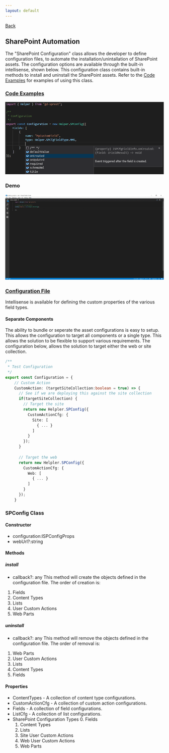 ```yaml
---
layout: default
---
```

[Back](/topics)
## SharePoint Automation
The "SharePoint Configuration" class allows the developer to define configuration files, to automate the installation/unintallation of SharePoint assets. The configuration options are available through the built-in intellisense, shown below. This configuration class contains built-in methods to install and uninstall the SharePoint assets. Refer to the [Code Examples](automation-code) for examples of using this class.

### [Code Examples](automation-code)
![SharePoint Enumerator Types](/assets/images/intellisense-ts-types-cfg-type.png)

### Demo
![Automation](/assets/images/demo-spcfg.gif)

### [Configuration File](automation-cfg-file)
Intellisense is available for defining the custom properties of the various field types.
#### Separate Components
The ability to bundle or seperate the asset configurations is easy to setup. This allows the configuration to target all components or a single type. This allows the solution to be flexible to support various requirements. The configuration below, allows the solution to target either the web or site collection.
```ts
/**
 * Test Configuration
 */
export const Configuration = {
    // Custom Action
    CustomAction: (targetSiteCollection:boolean = true) => {
      // See if we are deploying this against the site collection
      if(targetSiteCollection) {
        // Target the site
        return new Helpler.SPConfig({
          CustomActionCfg: {
            Site: [
              { ... }
            ]
          }
        });
      }

      // Target the web
      return new Helpler.SPConfig({
        CustomActionCfg: {
          Web: [
            { ... }
          ]
        }
      });
    }
```

### SPConfig Class
#### Constructor
* configuration:ISPConfigProps
* webUrl?:string

#### Methods
##### install
* callback?: any
This method will create the objects defined in the configuration file. The order of creation is:
1. Fields
2. Content Types
3. Lists
4. User Custom Actions
5. Web Parts

##### uninstall
* callback?: any
This method will remove the objects defined in the configuration file. The order of removal is:
1. Web Parts
2. User Custom Actions
3. Lists
4. Content Types
5. Fields

#### Properties
* ContentTypes - A collection of content type configurations.
* CustomActionCfg - A collection of custom action configurations.
* Fields - A collection of field configurations.
* ListCfg - A collection of list configurations.
* SharePoint Configuration Types
  0. Fields
  1. Content Types
  2. Lists
  3. Site User Custom Actions
  4. Web User Custom Actions
  5. Web Parts